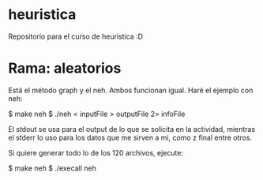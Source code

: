# heuristica

Repositorio para el curso de heurística :D

# Rama: aleatorios

Está el método graph y el neh. Ambos funcionan igual. Haré el ejemplo con neh:

$ make neh
$ ./neh < inputFile > outputFile 2> infoFile

El stdout se usa para el output de lo que se solicita en la actividad, mientras
el stderr lo uso para los datos que me sirven a mi, como z final entre otros.

Si quiere generar todo lo de los 120 archivos, ejecute:

$ make neh
$ ./execall neh
